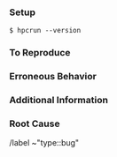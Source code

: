 <!-- Summarize the bug here. What are you doing that isn't working as expected? -->

### Setup

<!-- Provide detailed instructions on how to set up the environment to reproduce the problem. Attach or link any source files needed to demonstrate the issue. If the OS or versions of any dependencies are important, say that here. -->

```console
$ hpcrun --version
```

### To Reproduce

<!-- Provide detailed steps to reproduce the issue. List any commands to run in `console` code blocks. Only include command output that is relevant to the reproduction of the issue. -->

### Erroneous Behavior

<!-- What happened that was unexpected? How frequently does it happen? Why is this unexpected? Provide any relevant log output. If the output data is erroneous, provide an excerpt or screenshot of HPCViewer. -->

### Additional Information

<!-- If you have further information, such as full logs or output files, please attach or link to them here. -->

### Root Cause

<!-- If you have investigated the issue and have some insight into the root cause, please describe any insights here. -->

<!-- Do not remove the following line. -->

/label ~"type::bug"
